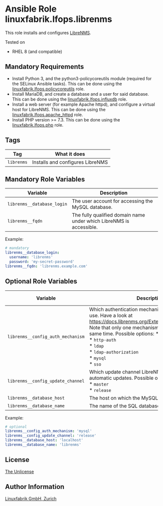 # Ansible Role linuxfabrik.lfops.librenms

This role installs and configures [LibreNMS](https://www.librenms.org/).

Tested on

* RHEL 8 (and compatible)


## Mandatory Requirements

* Install Python 3, and the python3-policycoreutils module (required for the SELinux Ansible tasks). This can be done using the [linuxfabrik.lfops.policycoreutils](https://github.com/Linuxfabrik/lfops/tree/main/roles/policycoreutils) role.
* Install MariaDB, and create a database and a user for said database. This can be done using the [linuxfabrik.lfops.influxdb](https://github.com/Linuxfabrik/lfops/tree/main/roles/influxdb) role.
* Install a web server (for example Apache httpd), and configure a virtual host for LibreNMS. This can be done using the [linuxfabrik.lfops.apache_httpd](https://github.com/Linuxfabrik/lfops/tree/main/roles/apache_httpd) role.
* Install PHP version >= 7.3. This can be done using the [linuxfabrik.lfops.php](https://github.com/Linuxfabrik/lfops/tree/main/roles/php) role.


## Tags

| Tag        | What it does                     |
| ---        | ------------                     |
| `librenms` | Installs and configures LibreNMS |


## Mandatory Role Variables

| Variable                   | Description                                                         |
| --------                   | -----------                                                         |
| `librenms__database_login` | The user account for accessing the MySQL database.                  |
| `librenms__fqdn`           | The fully qualified domain name under which LibreNMS is accessible. |

Example:
```yaml
# mandatory
librenms__database_login:
  username: 'librenms'
  password: 'my-secret-password'
librenms__fqdn: 'librenms.example.com'
```


## Optional Role Variables

| Variable | Description | Default Value |
| -------- | ----------- | ------------- |
| `librenms__config_auth_mechanism` | Which authentication mechanism LibreNMS should use. Have a look at https://docs.librenms.org/Extensions/Authentication/. Note that only one mechanism can be active at the same time. Possible options: * `active_directory`<br> * `http-auth`<br> * `ldap`<br> * `ldap-authorization`<br> * `mysql`<br> * `sso` | `'mysql'` |
| `librenms__config_update_channel` | Which update channel LibreNMS should use during automatic updates. Possible options:<br> * `master`<br> * `release` | `'release'` |
| `librenms__database_host` | The host on which the MySQL database is reachable. | `'localhost'` |
| `librenms__database_name` | The name of the SQL database. | `'librenms'` |

Example:
```yaml
# optional
librenms__config_auth_mechanism: 'mysql'
librenms__config_update_channel: 'release'
librenms__database_host: 'localhost'
librenms__database_name: 'librenms'
```


## License

[The Unlicense](https://unlicense.org/)


## Author Information

[Linuxfabrik GmbH, Zurich](https://www.linuxfabrik.ch)
